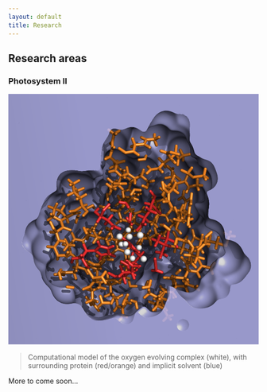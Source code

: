 ```yaml
---
layout: default 
title: Research
---
```


## Research areas

### Photosystem II
![oec](./assets/oec_solvent_cavity_small.png)

> Computational model of the oxygen evolving complex (white), with surrounding protein (red/orange) and implicit solvent (blue)

More to come soon...
